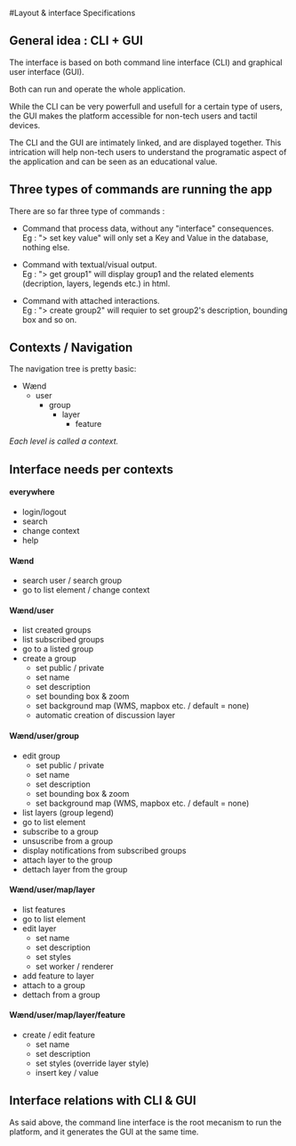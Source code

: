 #Layout & interface Specifications

## General idea : CLI + GUI

The interface is based on both command line interface (CLI) and graphical user interface (GUI).

Both can run and operate the whole application. 

While the CLI can be very powerfull and usefull for a certain type of users, the GUI makes the platform accessible for non-tech users and tactil devices. 

The CLI and the GUI are intimately linked, and are displayed together. 
This intrication will help non-tech users to understand the programatic aspect of the application and can be seen as an educational value.

## Three types of commands are running the app

There are so far three type of commands : 

- Command that process data, without any "interface" consequences.  
Eg : "> set key value" will only set a Key and Value in the database, nothing else.

- Command with textual/visual output.  
Eg : "> get group1" will display group1 and the related elements (decription, layers, legends etc.) in html.

- Command with attached interactions.  
Eg : "> create group2" will requier to set group2's description, bounding box and so on.

## Contexts / Navigation

The navigation tree is pretty basic: 

- Wænd
	- user
		- group
			- layer
				- feature

*Each level is called a context.*

## Interface needs per contexts

#### everywhere
- login/logout
- search
- change context
- help

#### Wænd

- search user / search group
- go to list element / change context 


#### Wænd/user

- list created groups
- list subscribed groups
- go to a listed group
- create a group 
	- set public / private
	- set name
	- set description
	- set bounding box & zoom
	- set background map (WMS, mapbox etc. / default = none)
	- automatic creation of discussion layer


#### Wænd/user/group

- edit group 
	- set public / private
	- set name
	- set description
	- set bounding box & zoom
	- set background map (WMS, mapbox etc. / default = none)
- list layers (group legend)
- go to list element
- subscribe to a group	
- unsuscribe from a group
- display notifications from subscribed groups
- attach layer to the group
- dettach layer from the group

#### Wænd/user/map/layer

- list features
- go to list element
- edit layer
	- set name
	- set description
	- set styles
	- set worker / renderer
- add feature to layer
- attach to a group
- dettach from a group


#### Wænd/user/map/layer/feature

- create / edit feature
	- set name
	- set description
	- set styles (override layer style)
	- insert key / value


## Interface relations with CLI & GUI

As said above, the command line interface is the root mecanism to run the platform, and it generates the GUI at the same time. 

